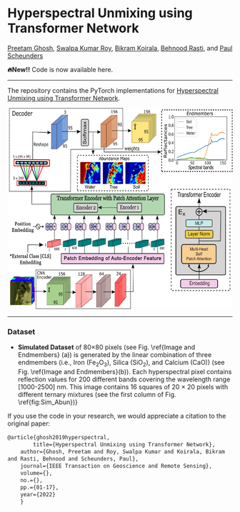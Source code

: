 # Hyperspectral Unmixing using Transformer Network

[Preetam Ghosh](https://scholar.google.com/citations?user=2HrZI6sAAAAJ&hl=en), [Swalpa Kumar Roy](https://swalpa.github.io), [Bikram Koirala](https://visielab.uantwerpen.be/people/bikram-koirala), [Behnood Rasti](https://scholar.google.com/citations?user=hA_Xi6MAAAAJ&hl=en), and [Paul Scheunders](https://visielab.uantwerpen.be/people/paul-scheunders) 

<strong>:fire:New:bangbang:</strong></font></sup> Code is now available here.
___________

The repository contains the PyTorch implementations for [Hyperspectral Unmixing using Transformer Network](https://ieeexplore.ieee.org/document/9848995).

<img src="./model.png" width="700" height="450"/>

---------------------
### Dataset

* **Simulated Dataset** of 80$\times$80 pixels (see Fig. \ref{Image and Endmembers} (a)) is generated by the linear combination of three endmembers (i.e., Iron (Fe$_2$O$_3$), Silica (SiO$_2$), and Calcium (CaO)) (see Fig. \ref{Image and Endmembers}(b)). Each hyperspectral pixel contains reflection values for 200 different bands covering the wavelength range [1000-2500] nm. This image contains 16 squares of 20 $\times$ 20 pixels with different ternary mixtures (see the first column of Fig. \ref{fig:Sim_Abun})}


If you use the code in your research, we would appreciate a citation to the original paper:

	@article{ghosh2019hyperspectral,
        	title={Hyperspectral Unmixing using Transformer Network},
		author={Ghosh, Preetam and Roy, Swalpa Kumar and Koirala, Bikram and Rasti, Behnood and Scheunders, Paul},
		journal={IEEE Transaction on Geoscience and Remote Sensing},
		volume={},
		no.={},
		pp.={01-17},
		year={2022}
		}
